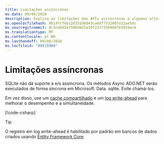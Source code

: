 ```yaml
---
title: Limitações assíncronas
ms.date: 09/04/2020
description: Explica as limitações das APIs assíncronas e algumas alternativas que você pode usar em vez disso.
ms.openlocfilehash: 8b14fcfeb12d331d8d43ca6d77332007a12ae5dc
ms.sourcegitcommit: 0c3ce6d2e7586d925a30f231f32046b7b3934acb
ms.translationtype: MT
ms.contentlocale: pt-BR
ms.lasthandoff: 09/08/2020
ms.locfileid: "89515989"
---
```

# <a name="async-limitations"></a>Limitações assíncronas

SQLite não dá suporte a e/s assíncrona. Os métodos Async ADO.NET serão executados de forma síncrona em Microsoft. Data. sqlite. Evite chamá-los.

Em vez disso, use um [cache compartilhado](connection-strings.md#cache) e um [log write-ahead](https://www.sqlite.org/wal.html) para melhorar o desempenho e a simultaneidade.

[!code-csharp[](../../../../samples/snippets/standard/data/sqlite/AsyncSample/Program.cs?name=snippet_WAL)]

> [!TIP]
> O registro em log write-ahead é habilitado por padrão em bancos de dados criados usando [Entity Framework Core](/ef/core/).
